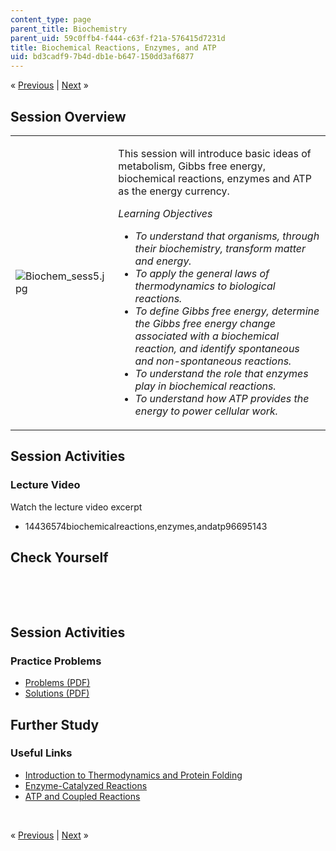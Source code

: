```yaml
---
content_type: page
parent_title: Biochemistry
parent_uid: 59c0ffb4-f444-c63f-f21a-576415d7231d
title: Biochemical Reactions, Enzymes, and ATP
uid: bd3cadf9-7b4d-db1e-b647-150dd3af6877
---
```

<p class="sc_nav">&laquo; <a href="./resolveuid/480f15d7bdab9947028ac0770af7091e" class="sc_prev">Previous</a> | <a href="./resolveuid/3998b78c9a613c82442fd3aae9f91274" class="sc_next">Next</a> &raquo;</p> <h2 class="subhead">Session Overview</h2> <table class="sc_overview">     <tbody>         <tr>             <td><img src="./resolveuid/70caf43fcd2bff00c34a24acf12891b7" alt="Biochem_sess5.jpg" /></td>             <td><p>This session will introduce basic ideas of metabolism, Gibbs free energy, biochemical reactions, enzymes and ATP as the energy currency.</p>             <p><em>Learning Objectives</em></p>             <ul class="arrow">                 <li><em>To understand that organisms, through their biochemistry, transform matter and energy.</em></li>                 <li><em>To apply the general laws of thermodynamics to biological reactions.</em></li>                 <li><em>To define Gibbs free energy, determine the Gibbs free energy change associated with a biochemical reaction, and identify spontaneous and non-spontaneous reactions.</em></li>                 <li><em>To understand the role that enzymes play in biochemical reactions.</em></li>                 <li><em>To understand how ATP provides the energy to power cellular work.</em></li>             </ul></td>         </tr>     </tbody> </table> <h2 class="subhead">Session Activities</h2> <h3 class="subsubhead">Lecture Video</h3> <p>Watch the lecture video excerpt</p> <ul class="arrow">     <li>14436574biochemicalreactions,enzymes,andatp96695143</li> </ul> <h2 class="subhead">Check Yourself</h2> <div id="quizArea">&nbsp;</div> <script type="text/javascript" src="/scripts/jquery-1.3.2.min.js"></script> <script type="text/javascript" src="/scripts/jQuizMe-uncompressed.js"></script> <script type="text/javascript">
// There was an extra comma at the end of multiList array.
$( function($){
	var quizMulti = {
    multiList: [
	{
        ques: "If the &#916;G of a reaction is negative, which of the following is a true statement?",
        ans: "All of these options.",
        ansSel: ["Energy is released in this reaction.", "The reaction is exergonic.", "The reaction is spontaneous.", "None of these options."],
        ansInfo: ""
    },
	{
        ques: "Choose an ending that makes the following statement true. “In an enzyme catalyzed reaction…”",
        ans: "the activation energy is decreased.",
        ansSel: ["energy is always released", "the equilibrium constant is changed.", "the difference in Gibbs free energy between products and reactants is lowered."],
        ansInfo: ""
    },
	{
        ques: 'Which of the following statements is true with respect to ATP?<ol type="a"<li>ATP is commonly used in coupled reactions</li><li>The hydrolysis of ATP is an endergonic reaction</li><li>The hydrolysis of ATP produces inorganic phosphate and ATP.</li><li>ATP is used as an energy source and a building block in RNA.</li><li>ATP can donate a phosphate group that becomes covalently linked to a protein.</li></ol>',
        ans: "a, c, d, e",
        ansSel: ["a, b, c, d", "all of these options", "b, c, d"],
        ansInfo: ""
    }]
	};
	var options = {
		allRandom: false,
		Random: false,
		help: "",
		showHTML: false,
		animationType: 0,
		showWrongAns: true,
		title: "Concept test 1",	 
};
$("#quizArea").jQuizMe(quizMulti, options);
});
</script> <p>&nbsp;</p> <h2 class="subhead">Session Activities</h2> <h3 class="subsubhead">Practice Problems</h3> <ul class="arrow">     <li><a href="./resolveuid/a61124da1927b71dc73326804a802b39">Problems (PDF)</a></li>     <li><a href="./resolveuid/653bf5bdea8911e0e42e998999d13cb9">Solutions (PDF)</a></li> </ul> <h2 class="subhead">Further Study</h2> <h3 class="subsubhead">Useful Links</h3> <ul class="arrow">     <li><a href="http://www.youtube.com/watch?v=Qq4T7-UrIvE&amp;list=UUzL5_XrNsQAbEKPv-EBSnSg&amp;index=8&amp;feature=plcp">Introduction to Thermodynamics and Protein Folding</a></li>     <li><a href="http://www.youtube.com/watch?v=kSiFdzITPI0&amp;list=UUzL5_XrNsQAbEKPv-EBSnSg&amp;index=7&amp;feature=plcp">Enzyme-Catalyzed Reactions</a></li>     <li><a href="http://www.youtube.com/watch?v=4O6DFv2p5js&amp;list=UUzL5_XrNsQAbEKPv-EBSnSg&amp;index=6&amp;feature=plcp">ATP and Coupled Reactions</a></li>      </ul> <p>&nbsp;</p> <p class="sc_nav_bottom">&laquo; <a href="./resolveuid/480f15d7bdab9947028ac0770af7091e" class="sc_prev">Previous</a> | <a href="./resolveuid/3998b78c9a613c82442fd3aae9f91274" class="sc_next">Next</a> &raquo;</p>